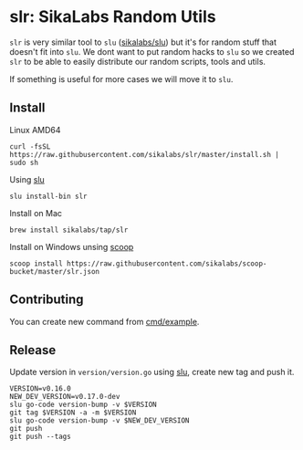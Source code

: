 # slr: SikaLabs Random Utils

`slr` is very similar tool to `slu` ([sikalabs/slu](https://github.com/sikalabs/slu)) but it's for random stuff that doesn't fit into `slu`. We dont want to put random hacks to `slu` so we created `slr` to be able to easily distribute our random scripts, tools and utils.

If something is useful for more cases we will move it to `slu`.

## Install

Linux AMD64

```
curl -fsSL https://raw.githubusercontent.com/sikalabs/slr/master/install.sh | sudo sh
```

Using [slu](https://github.com/sikalabs/slu)

```
slu install-bin slr
```

Install on Mac

```
brew install sikalabs/tap/slr
```

Install on Windows unsing [scoop](https://scoop.sh/)

```
scoop install https://raw.githubusercontent.com/sikalabs/scoop-bucket/master/slr.json
```

## Contributing

You can create new command from [cmd/example](./cmd/example/example.go).

## Release

Update version in `version/version.go` using [slu](https://github.com/sikalabs/slu), create new tag and push it.

```
VERSION=v0.16.0
NEW_DEV_VERSION=v0.17.0-dev
slu go-code version-bump -v $VERSION
git tag $VERSION -a -m $VERSION
slu go-code version-bump -v $NEW_DEV_VERSION
git push
git push --tags
```
